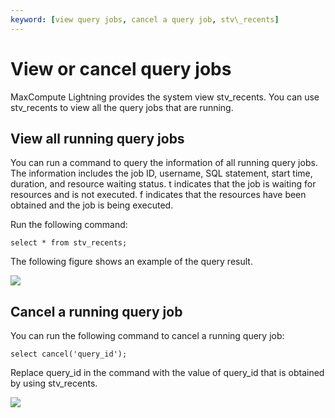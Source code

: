 ```yaml
---
keyword: [view query jobs, cancel a query job, stv\_recents]
---
```


# View or cancel query jobs

MaxCompute Lightning provides the system view stv\_recents. You can use stv\_recents to view all the query jobs that are running.

## View all running query jobs

You can run a command to query the information of all running query jobs. The information includes the job ID, username, SQL statement, start time, duration, and resource waiting status. t indicates that the job is waiting for resources and is not executed. f indicates that the resources have been obtained and the job is being executed.

Run the following command:

```
select * from stv_recents;
```

The following figure shows an example of the query result.

![](https://static-aliyun-doc.oss-cn-hangzhou.aliyuncs.com/assets/img/en-US/9092659951/p11169.jpg)

## Cancel a running query job

You can run the following command to cancel a running query job:

```
select cancel('query_id');
```

Replace query\_id in the command with the value of query\_id that is obtained by using stv\_recents.

![](https://static-aliyun-doc.oss-cn-hangzhou.aliyuncs.com/assets/img/en-US/9092659951/p11170.jpg)

